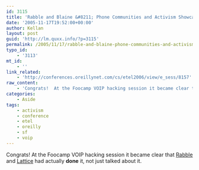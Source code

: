 ```yaml
---
id: 3115
title: 'Rabble and Blaine &#8211; Phone Communities and Activism Showcase  (O&#8217;reilly Emerging Telephony)'
date: '2005-11-17T19:52:00+00:00'
author: Kellan
layout: post
guid: 'http://lm.quxx.info/?p=3115'
permalink: /2005/11/17/rabble-and-blaine-phone-communities-and-activism-showcase-oreilly-emerging-telephony/
typo_id:
    - '3113'
mt_id:
    - ''
link_related:
    - 'http://conferences.oreillynet.com/cs/etel2006/view/e_sess/8157'
raw_content:
    - 'Congrats!  At the Foocamp VOIP hacking session it became clear that [Rabble](http://anarchogeek.com) and [Lattice](http://romeda.org) had actually **done** it, not just talked about it.'
categories:
    - Aside
tags:
    - activism
    - conference
    - etel
    - oreilly
    - sf
    - voip
---
```


Congrats! At the Foocamp VOIP hacking session it became clear that [Rabble](http://anarchogeek.com) and [Lattice](http://romeda.org) had actually **done** it, not just talked about it.
